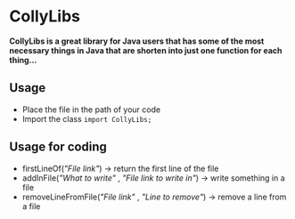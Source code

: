 # CollyLibs

__CollyLibs is a great library for Java users that has some of the most necessary things in Java that are shorten into just one function for each thing...__

## Usage
 - Place the file in the path of your code
 - Import the class ```import CollyLibs;```

## Usage for coding
 - firstLineOf(_"File link"_) -> return the first line of the file
 - addInFile(_"What to write"_ , _"File link to write in"_) -> write something in a file
 - removeLineFromFile(_"File link"_ , _"Line to remove"_) -> remove a line from a file
